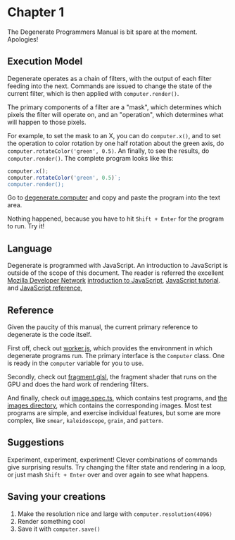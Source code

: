 # Chapter 1

The Degenerate Programmers Manual is bit spare at the moment. Apologies!

## Execution Model

Degenerate operates as a chain of filters, with the output of each filter
feeding into the next. Commands are issued to change the state of the current
filter, which is then applied with `computer.render()`.

The primary components of a filter are a "mask", which determines which pixels
the filter will operate on, and an "operation", which determines what will
happen to those pixels.

For example, to set the mask to an X, you can do `computer.x()`, and to set the
operation to color rotation by one half rotation about the green axis, do
`computer.rotateColor('green', 0.5)`. An finally, to see the results, do
`computer.render()`. The complete program looks like this:

```javascript
computer.x();
computer.rotateColor('green', 0.5)`;
computer.render();
```

Go to [degenerate.computer](https://degenerate.computer) and copy and paste the
program into the text area.

Nothing happened, because you have to hit `Shift + Enter` for the program to
run. Try it!

## Language

Degenerate is programmed with JavaScript. An introduction to JavaScript is
outside of the scope of this document. The reader is referred the excellent
[Mozilla Developer Network](https://developer.mozilla.org/en-US/)
[introduction to JavaScript](https://developer.mozilla.org/en-US/docs/Web/JavaScript),
[JavaScript tutorial](https://developer.mozilla.org/en-US/docs/Learn/JavaScript).
and
[JavaScript reference](https://developer.mozilla.org/en-US/docs/Web/JavaScript/Reference),

## Reference

Given the paucity of this manual, the current primary reference to degenerate
is the code itself.

First off, check out
[worker.js](https://github.com/casey/degenerate/blob/master/www/worker.js),
which provides the environment in which degenerate programs run. The primary
interface is the `Computer` class. One is ready in the `computer` variable for
you to use.

Secondly, check out
[fragment.glsl](https://github.com/casey/degenerate/blob/master/src/fragment.glsl),
the fragment shader that runs on the GPU and does the hard work of rendering
filters.

And finally, check out
[image.spec.ts](https://github.com/casey/degenerate/blob/master/tests/images.spec.ts),
which contains test programs, and
[the images directory](https://github.com/casey/degenerate/tree/master/images),
which contains the corresponding images. Most test programs are simple, and
exercise individual features, but some are more complex, like `smear`,
`kaleidoscope`, `grain`, and `pattern`.

## Suggestions

Experiment, experiment, experiment! Clever combinations of commands give
surprising results. Try changing the filter state and rendering in a loop, or
just mash `Shift + Enter` over and over again to see what happens.

## Saving your creations

1. Make the resolution nice and large with `computer.resolution(4096)`
2. Render something cool
3. Save it with `computer.save()`
